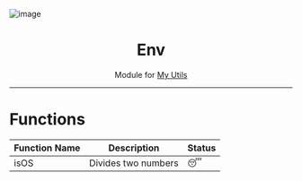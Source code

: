 ![image](https://github.com/user-attachments/assets/b3423903-f9bb-4d8e-ad3d-8cb2db176375)

<h1 align="center">Env</h1>
<p align="center">Module for <a href="https://github.com/INeedJobToStartWork/MyUtilia">My Utils</a></p>
<hr/>

# Functions

| Function Name | Description         | Status |
| ------------- | ------------------- | ------ |
| isOS          | Divides two numbers | 😴     |
